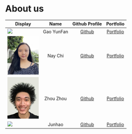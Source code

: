 # About us

Display |    Name    | Github Profile | Portfolio 
--------|:----------:|:--------------:|:---------:
![](https://via.placeholder.com/100.png?text=Photo) | Gao YunFan | [Github](https://github.com/) | [Portfolio](team/gaoyunfan.md)
<img src="photos/naychi.png" alt="drawing" width="100"/> |  Nay Chi   | [Github](https://github.com/) | [Portfolio](team/naychi-7.md)
<img src="photos/zhou.png" alt="drawing" width="100"/> | Zhou Zhou  | [Github](https://github.com/) | [Portfolio](team/maanyos.md)
![](https://via.placeholder.com/100.png?text=Photo) |   Junhao   | [Github](https://github.com/) | [Portfolio](team/liujunhao.md)

